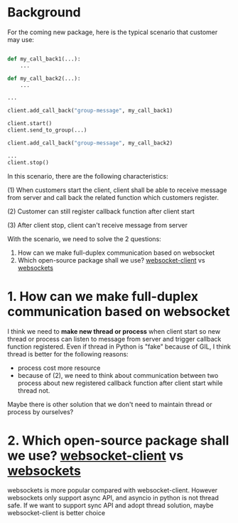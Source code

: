 # Background

For the coming new package, here is the typical scenario that customer may use:

```python

def my_call_back1(...):
    ...

def my_call_back2(...):
    ...

...

client.add_call_back("group-message", my_call_back1)

client.start()
client.send_to_group(...)

client.add_call_back("group-message", my_call_back2)

...
client.stop()

```

In this scenario, there are the following characteristics:

(1) When customers start the client, client shall be able to receive message from server and call back the related function which customers register.

(2) Customer can still register callback function after client start

(3) After client stop, client can't receive message from server

With the scenario, we need to solve the 2 questions:

1. How can we make full-duplex communication based on websocket
2. Which open-source package shall we use? [websocket-client](https://github.com/websocket-client/websocket-client) vs [websockets](https://github.com/aaugustin/websockets)

# 1. How can we make full-duplex communication based on websocket
I think we need to **make new thread or process** when client start so new thread or process can listen to message from server and trigger callback function registered. Even if thread in Python is "fake" because of GIL, I think thread is better for the following reasons:
- process cost more resource
- because of (2), we need to think about communication between two process about new registered callback function after client start while thread not.

Maybe there is other solution that we don't need to maintain thread or process by ourselves?

# 2. Which open-source package shall we use? [websocket-client](https://github.com/websocket-client/websocket-client) vs [websockets](https://github.com/aaugustin/websockets)
websockets is more popular compared with websocket-client. However websockets only support async API, and asyncio in python is not thread safe. If we want to support sync API and adopt thread solution, maybe websocket-client is better choice